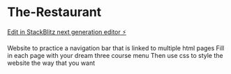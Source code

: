 # The-Restaurant

[Edit in StackBlitz next generation editor ⚡️](https://stackblitz.com/~/github.com/bunnany/The-Restaurant)

Website to practice a navigation bar that is linked to multiple html pages
Fill in each page with your dream three course menu
Then use css to style the website the way that you want
